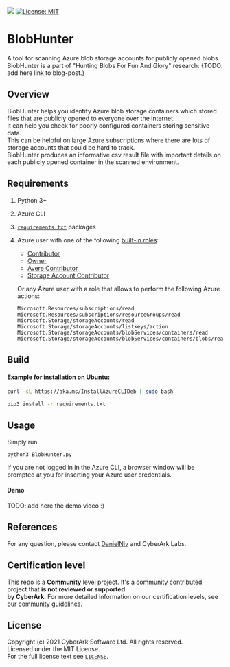 ![](https://img.shields.io/badge/Certification%20Level-Community-28A745?link=https://github.com/cyberark/community/blob/master/Conjur/conventions/certification-levels.md) [![License: MIT](https://img.shields.io/badge/License-MIT-yellow.svg)](https://opensource.org/licenses/MIT)

# BlobHunter

A tool for scanning Azure blob storage accounts for publicly opened blobs.  
BlobHunter is a part of  "Hunting Blobs For Fun And Glory" research: {TODO: add here link to blog-post.}

## Overview

BlobHunter helps you identify Azure blob storage containers which stored files that are publicly opened to everyone over the internet.  
It can help you check for poorly configured containers storing sensitive data.  
This can be helpful on large Azure subscriptions where there are lots of storage accounts that could be hard to track.  
BlobHunter produces an informative csv result file with important details on each publicly opened container in the scanned environment.

## Requirements

1. Python 3+

2. Azure CLI

3. [`requirements.txt`](requirements.txt) packages

4. Azure user with one of the following [built-in roles](https://docs.microsoft.com/en-us/azure/role-based-access-control/built-in-roles):

   -	[Contributor](https://docs.microsoft.com/en-us/azure/role-based-access-control/built-in-roles#contributor)
   -	[Owner](https://docs.microsoft.com/en-us/azure/role-based-access-control/built-in-roles#owner)
   -	[Avere Contributor](https://docs.microsoft.com/en-us/azure/role-based-access-control/built-in-roles#avere-contributor)
   -	[Storage Account Contributor](https://docs.microsoft.com/en-us/azure/role-based-access-control/built-in-roles#storage-account-contributor)
   
   Or any Azure user with a role that allows to perform the following Azure actions:
   
   ```
   Microsoft.Resources/subscriptions/read
   Microsoft.Resources/subscriptions/resourceGroups/read
   Microsoft.Storage/storageAccounts/read
   Microsoft.Storage/storageAccounts/listkeys/action
   Microsoft.Storage/storageAccounts/blobServices/containers/read
   Microsoft.Storage/storageAccounts/blobServices/containers/blobs/read
   ```

## Build

#### Example for installation on Ubuntu:

```bash
curl -sL https://aka.ms/InstallAzureCLIDeb | sudo bash
```

```bash
pip3 install -r requirements.txt
```

## Usage 

Simply run 

```
python3 BlobHunter.py
```

If you are not logged in in the Azure CLI, a browser window will be prompted at you for inserting your Azure user credentials.

#### Demo

TODO: add here the demo video :)

## References

For any question, please contact [DanielNiv](https://github.com/DanielNiv) and CyberArk Labs.

## Certification level

This repo is a **Community** level project. It's a community contributed project that **is not reviewed or supported  
by CyberArk**. For more detailed information on our certification levels, see [our community guidelines](https://github.com/cyberark/community/blob/master/Conjur/conventions/certification-levels.md#community).

## License

Copyright (c) 2021 CyberArk Software Ltd. All rights reserved.  
Licensed under the MIT License.  
For the full license text see [`LICENSE`](LICENSE).

